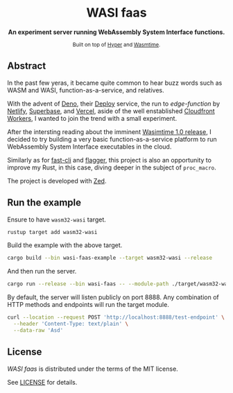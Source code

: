 <div align="center">
  <h1>WASI faas</h1>
  <p>
    <b>
      An experiment server running WebAssembly System Interface functions.
    </b>
  </p>
  <sub>
    Built on top of
    <a href="https://github.com/hyperium/hyper" target="_blank">Hyper</a> and
    <a href="https://github.com/bytecodealliance/wasmtime" target="_blank">Wasmtime</a>.
  </sub>
</div>

## Abstract
In the past few yeras, it became quite common to hear buzz words such as WASM and WASI,
function-as-a-service, and relatives.

With the advent of [Deno](https://github.com/denoland/deno), their
[Deploy](https://deno.com/deploy) service, the run to _edge-function_ by
[Netlify](https://www.netlify.com/products/#netlify-edge-functions), 
[Superbase](https://supabase.com/edge-functions), and
[Vercel](https://vercel.com/features/edge-functions), aside of the well enstablished
[Cloudfront Workers](https://workers.cloudflare.com/), I wanted to join the trend with
a small experiment.

After the intersting reading about the imminent
[Wasimtime 1.0 release](https://bytecodealliance.org/articles/wasmtime-10-performance),
I decided to try building a very basic function-as-a-service platform to run
WebAssembly System Interface executables in the cloud.

Similarly as for [fast-cli](https://github.com/fdionisi/fast-cli) and
[flagger](https://github.com/fdionisi/flagger), this project is also an opportunity to
improve my Rust, in this case, diving deeper in the subject of `proc_macro`.

The project is developed with [Zed](https://zed.dev).

## Run the example

Ensure to have `wasm32-wasi` target.

```sh
rustup target add wasm32-wasi
```

Build the example with the above target.

```sh
cargo build --bin wasi-faas-example --target wasm32-wasi --release
```

And then run the server.

```sh
cargo run --release --bin wasi-faas -- --module-path ./target/wasm32-wasi/release/wasi-faas-example.wasm
```

By default, the server will listen publicly on port 8888. Any combination of HTTP
methods and endpoints will run the target module.

```sh
curl --location --request POST 'http://localhost:8888/test-endpoint' \
  --header 'Content-Type: text/plain' \
  --data-raw 'Asd'
```

## License

_WASI faas_ is distributed under the terms of the MIT license.

See [LICENSE](LICENSE) for details.